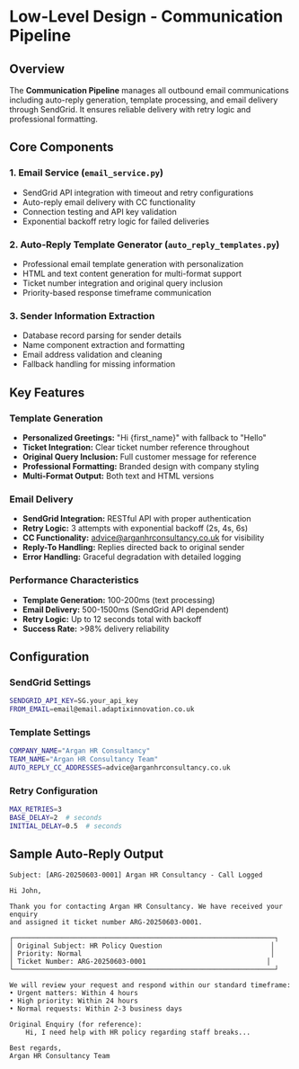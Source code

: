 # Low-Level Design - Communication Pipeline

## Overview

The **Communication Pipeline** manages all outbound email communications including auto-reply generation, template processing, and email delivery through SendGrid. It ensures reliable delivery with retry logic and professional formatting.

## Core Components

### 1. Email Service (`email_service.py`)
- SendGrid API integration with timeout and retry configurations
- Auto-reply email delivery with CC functionality
- Connection testing and API key validation
- Exponential backoff retry logic for failed deliveries

### 2. Auto-Reply Template Generator (`auto_reply_templates.py`)
- Professional email template generation with personalization
- HTML and text content generation for multi-format support
- Ticket number integration and original query inclusion
- Priority-based response timeframe communication

### 3. Sender Information Extraction
- Database record parsing for sender details
- Name component extraction and formatting
- Email address validation and cleaning
- Fallback handling for missing information

## Key Features

### **Template Generation**
- **Personalized Greetings:** "Hi {first_name}" with fallback to "Hello"
- **Ticket Integration:** Clear ticket number reference throughout
- **Original Query Inclusion:** Full customer message for reference
- **Professional Formatting:** Branded design with company styling
- **Multi-Format Output:** Both text and HTML versions

### **Email Delivery**
- **SendGrid Integration:** RESTful API with proper authentication
- **Retry Logic:** 3 attempts with exponential backoff (2s, 4s, 6s)
- **CC Functionality:** advice@arganhrconsultancy.co.uk for visibility
- **Reply-To Handling:** Replies directed back to original sender
- **Error Handling:** Graceful degradation with detailed logging

### **Performance Characteristics**
- **Template Generation:** 100-200ms (text processing)
- **Email Delivery:** 500-1500ms (SendGrid API dependent)
- **Retry Logic:** Up to 12 seconds total with backoff
- **Success Rate:** >98% delivery reliability

## Configuration

### **SendGrid Settings**
```bash
SENDGRID_API_KEY=SG.your_api_key
FROM_EMAIL=email@email.adaptixinnovation.co.uk
```

### **Template Settings**
```bash
COMPANY_NAME="Argan HR Consultancy"
TEAM_NAME="Argan HR Consultancy Team"
AUTO_REPLY_CC_ADDRESSES=advice@arganhrconsultancy.co.uk
```

### **Retry Configuration**
```bash
MAX_RETRIES=3
BASE_DELAY=2  # seconds
INITIAL_DELAY=0.5  # seconds
```

## Sample Auto-Reply Output

```
Subject: [ARG-20250603-0001] Argan HR Consultancy - Call Logged

Hi John,

Thank you for contacting Argan HR Consultancy. We have received your enquiry 
and assigned it ticket number ARG-20250603-0001.

┌─────────────────────────────────────────────────────────────────┐
│ Original Subject: HR Policy Question                           │
│ Priority: Normal                                               │
│ Ticket Number: ARG-20250603-0001                              │
└─────────────────────────────────────────────────────────────────┘

We will review your request and respond within our standard timeframe:
• Urgent matters: Within 4 hours
• High priority: Within 24 hours  
• Normal requests: Within 2-3 business days

Original Enquiry (for reference):
    Hi, I need help with HR policy regarding staff breaks...

Best regards,
Argan HR Consultancy Team
``` 